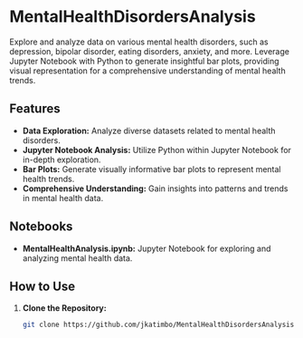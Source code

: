 # MentalHealthDisordersAnalysis

Explore and analyze data on various mental health disorders, such as depression, bipolar disorder, eating disorders, anxiety, and more. Leverage Jupyter Notebook with Python to generate insightful bar plots, providing visual representation for a comprehensive understanding of mental health trends.

## Features

- **Data Exploration:** Analyze diverse datasets related to mental health disorders.
- **Jupyter Notebook Analysis:** Utilize Python within Jupyter Notebook for in-depth exploration.
- **Bar Plots:** Generate visually informative bar plots to represent mental health trends.
- **Comprehensive Understanding:** Gain insights into patterns and trends in mental health data.

## Notebooks

- **MentalHealthAnalysis.ipynb:** Jupyter Notebook for exploring and analyzing mental health data.

## How to Use

1. **Clone the Repository:**
   ```bash
   git clone https://github.com/jkatimbo/MentalHealthDisordersAnalysis.git
